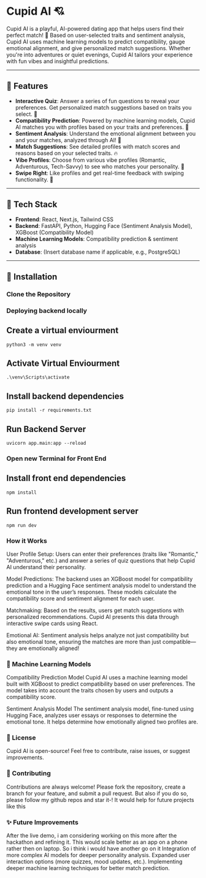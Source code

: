 # Cupid AI 💘

Cupid AI is a playful, AI-powered dating app that helps users find their perfect match! 👫 Based on user-selected traits and sentiment analysis, Cupid AI uses machine learning models to predict compatibility, gauge emotional alignment, and give personalized match suggestions. Whether you're into adventures or quiet evenings, Cupid AI tailors your experience with fun vibes and insightful predictions.

---

## 🚀 Features

- **Interactive Quiz**: Answer a series of fun questions to reveal your preferences. Get personalized match suggestions based on traits you select. 🌟
- **Compatibility Prediction**: Powered by machine learning models, Cupid AI matches you with profiles based on your traits and preferences. 💑
- **Sentiment Analysis**: Understand the emotional alignment between you and your matches, analyzed through AI! 💖
- **Match Suggestions**: See detailed profiles with match scores and reasons based on your selected traits. 🔥
- **Vibe Profiles**: Choose from various vibe profiles (Romantic, Adventurous, Tech-Savvy) to see who matches your personality. 🎨
- **Swipe Right**: Like profiles and get real-time feedback with swiping functionality. 📲

---

## 🔧 Tech Stack

- **Frontend**: React, Next.js, Tailwind CSS
- **Backend**: FastAPI, Python, Hugging Face (Sentiment Analysis Model), XGBoost (Compatibility Model)
- **Machine Learning Models**: Compatibility prediction & sentiment analysis
- **Database**: (Insert database name if applicable, e.g., PostgreSQL)

---

## 📝 Installation

### Clone the Repository

### Deploying backend locally
## Create a virtual enviourment 
`python3 -m venv venv`

## Activate Virtual Enviourment
`.\venv\Scripts\activate`

## Install backend dependencies
`pip install -r requirements.txt`

## Run Backend Server
`uvicorn app.main:app --reload`

### Open new Terminal for Front End

## Install front end dependencies 
`npm install`

## Run frontend development server
`npm run dev`

### How it Works 

User Profile Setup: Users can enter their preferences (traits like "Romantic," "Adventurous," etc.) and answer a series of quiz questions that help Cupid AI understand their personality.

Model Predictions: The backend uses an XGBoost model for compatibility prediction and a Hugging Face sentiment analysis model to understand the emotional tone in the user’s responses. These models calculate the compatibility score and sentiment alignment for each user.

Matchmaking: Based on the results, users get match suggestions with personalized recommendations. Cupid AI presents this data through interactive swipe cards using React.

Emotional AI: Sentiment analysis helps analyze not just compatibility but also emotional tone, ensuring the matches are more than just compatible—they are emotionally aligned!

### 🧠 Machine Learning Models
Compatibility Prediction Model
Cupid AI uses a machine learning model built with XGBoost to predict compatibility based on user preferences. The model takes into account the traits chosen by users and outputs a compatibility score.

Sentiment Analysis Model
The sentiment analysis model, fine-tuned using Hugging Face, analyzes user essays or responses to determine the emotional tone. It helps determine how emotionally aligned two profiles are.

### 📄 License
Cupid AI is open-source! Feel free to contribute, raise issues, or suggest improvements.

### 🤝 Contributing
Contributions are always welcome! Please fork the repository, create a branch for your feature, and submit a pull request. But also if you do so, please follow my github repos and star it-! It would help for future projects like this 

### ✨ Future Improvements
After the live demo, i am considering working on this more after the hackathon and refining it. This would scale better as an app on a phone rather then on laptop. So i think i would have another go on it
Integration of more complex AI models for deeper personality analysis.
Expanded user interaction options (more quizzes, mood updates, etc.).
Implementing deeper machine learning techniques for better match prediction.



